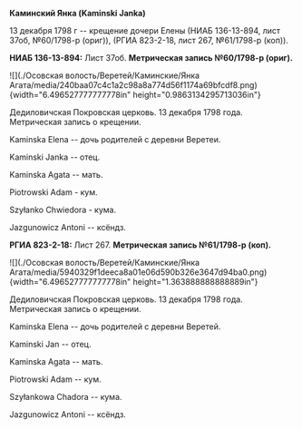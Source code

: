 **Каминский Янка (Kaminski Janka)**

13 декабря 1798 г -- крещение дочери Елены (НИАБ 136-13-894, лист 37об,
№60/1798-р (ориг)), (РГИА 823-2-18, лист 267, №61/1798-р (коп)).

**НИАБ 136-13-894:** Лист 37об. **Метрическая запись №60/1798-р
(ориг).**

![](./Осовская волость/Веретей/Каминские/Янка Агата/media/240baa07c4c1a2c98a8a774d56f1174a69bfcdf8.png){width="6.496527777777778in"
height="0.9863134295713036in"}

Дедиловичская Покровская церковь. 13 декабря 1798 года. Метрическая
запись о крещении.

Kaminska Elena -- дочь родителей с деревни Веретеи.

Kaminski Janka -- отец.

Kaminska Agata -- мать.

Piotrowski Adam - кум.

Szyłanko Chwiedora - кума.

Jazgunowicz Antoni -- ксёндз.

**РГИА 823-2-18:** Лист 267. **Метрическая запись №61/1798-р (коп).**

![](./Осовская волость/Веретей/Каминские/Янка Агата/media/5940329f1deeca8a01e06d590b326e3647d94ba0.png){width="6.496527777777778in"
height="1.363888888888889in"}

Дедиловичская Покровская церковь. 13 декабря 1798 года. Метрическая
запись о крещении.

Kaminska Elena -- дочь родителей с деревни Веретей.

Kaminski Jan -- отец.

Kaminska Agata -- мать.

Piotrowski Adam -- кум.

Szyłankowa Chadora -- кума.

Jazgunowicz Antoni -- ксёндз.
